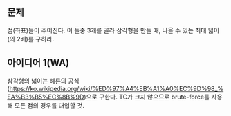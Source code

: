 ## 문제
점(좌표)들이 주어진다. 이 들중 3개를 골라 삼각형을 만들 때, 나올 수 있는 최대 넓이(의 2배)를 구하라.

## 아이디어 1(WA)
삼각형의 넓이는 헤론의 공식(https://ko.wikipedia.org/wiki/%ED%97%A4%EB%A1%A0%EC%9D%98_%EA%B3%B5%EC%8B%9D)으로 구한다. TC가 크지 않으므로 brute-force를 사용해 모든 점의 경우를 대입할 것.
